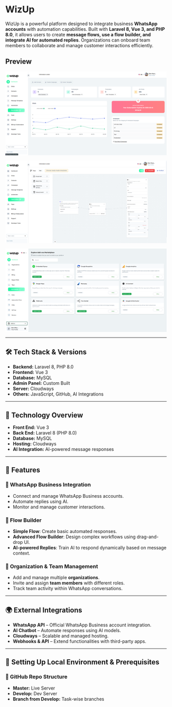 # WizUp

WizUp is a powerful platform designed to integrate business **WhatsApp accounts** with automation capabilities. Built with **Laravel 8, Vue 3, and PHP 8.0**, it allows users to create **message flows, use a flow builder, and integrate AI for automated replies**. Organizations can onboard team members to collaborate and manage customer interactions efficiently.

## Preview

![WizUp User Demo](wizup-user-demo.png)

![WizUp User 1 Demo](wizup-user-demo-1.png)

![WizUp Admin Demo](wizup-admin-demo.png)

---

## 🛠 Tech Stack & Versions

- **Backend:** Laravel 8, PHP 8.0
- **Frontend:** Vue 3
- **Database:** MySQL
- **Admin Panel:** Custom Built
- **Server:** Cloudways
- **Others:** JavaScript, GitHub, AI Integrations

---

## 📌 Technology Overview

- **Front End:** Vue 3
- **Back End:** Laravel 8 (PHP 8.0)
- **Database:** MySQL
- **Hosting:** Cloudways
- **AI Integration:** AI-powered message responses

---

## 🎯 Features

### **💬 WhatsApp Business Integration**
- Connect and manage WhatsApp Business accounts.
- Automate replies using AI.
- Monitor and manage customer interactions.

### **🔧 Flow Builder**
- **Simple Flow**: Create basic automated responses.
- **Advanced Flow Builder**: Design complex workflows using drag-and-drop UI.
- **AI-powered Replies**: Train AI to respond dynamically based on message context.

### **🏢 Organization & Team Management**
- Add and manage multiple **organizations**.
- Invite and assign **team members** with different roles.
- Track team activity within WhatsApp conversations.

---

## 🌍 External Integrations
- **WhatsApp API** – Official WhatsApp Business account integration.
- **AI Chatbot** – Automate responses using AI models.
- **Cloudways** – Scalable and managed hosting.
- **Webhooks & API** – Extend functionalities with third-party apps.

---

## 🚀 Setting Up Local Environment & Prerequisites

### **📂 GitHub Repo Structure**
- **Master:**  Live Server
- **Develop:**  Dev Server
- **Branch from Develop:** Task-wise branches
